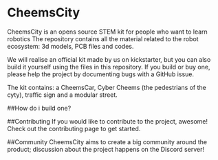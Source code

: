 # CheemsCity
 
CheemsCity is an opens source STEM kit for people who want to learn robotics
The repository contains all the material related to the robot ecosystem: 3d models, PCB files and codes.

We will realise an official kit made by us on kickstarter, but you can also build it yourself using the files in this repository.
If you build or buy one, please help the project by documenting bugs with a GitHub issue.

The kit contains: 
a CheemsCar, Cyber Cheems (the pedestrians of the cyty), traffic sign and a modular street.

##How do i build one?

##Contributing
If you would like to contribute to the project, awesome! Check out the contributing page to get started.

##Community
CheemsCity aims to create a big community around the product; discussion about the project happens on the Discord server!

